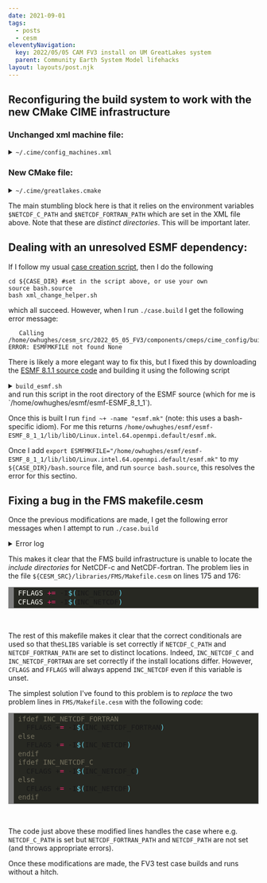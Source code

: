 ```yaml
---
date: 2021-09-01
tags:
  - posts
  - cesm
eleventyNavigation:
  key: 2022/05/05 CAM FV3 install on UM GreatLakes system
  parent: Community Earth System Model lifehacks
layout: layouts/post.njk
---
```



## Reconfiguring the build system to work with the new CMake CIME infrastructure

### Unchanged xml machine file:

<details>
<summary> <code>~/.cime/config_machines.xml</code></summary>

<pre>
<!-- HTML generated using hilite.me --><div style="background: #272822; overflow:auto;width:auto;border:solid gray;border-width:.1em .1em .1em .8em;padding:.2em .6em;"><pre style="margin: 0; line-height: 125%"><span style="color: #75715e">&lt;?xml version=&quot;1.0&quot;?&gt;</span>
<span style="color: #75715e">&lt;!-- This is an ordered list, not all fields are required, optional fields are noted below. --&gt;</span>
<span style="color: #f92672">&lt;config_machines</span> <span style="color: #a6e22e">version=</span><span style="color: #e6db74">&quot;2.0&quot;</span><span style="color: #f92672">&gt;</span>
<span style="color: #75715e">&lt;!-- MACH is the name that you will use in machine options --&gt;</span>

  <span style="color: #f92672">&lt;machine</span> <span style="color: #a6e22e">MACH=</span><span style="color: #e6db74">&quot;greatlakes&quot;</span><span style="color: #f92672">&gt;</span>

    <span style="color: #75715e">&lt;!-- DESC: a text description of the machine, this field is current not used in code--&gt;</span>
    <span style="color: #f92672">&lt;DESC&gt;</span>UMich Great Lakes cluster, os is Linux, 36 PES/node, batch system is SLURM, GPFS on /scratch<span style="color: #f92672">&lt;/DESC&gt;</span>

    <span style="color: #75715e">&lt;!-- NODENAME_REGEX: a regular expression used to identify this machine</span>
<span style="color: #75715e">	  it must work on compute nodes as well as login nodes, use machine option</span>
<span style="color: #75715e">	  to create_test or create_newcase if this flag is not available --&gt;</span>
    <span style="color: #f92672">&lt;NODENAME_REGEX&gt;</span>gl.*\.arc-ts\.umich.edu<span style="color: #f92672">&lt;/NODENAME_REGEX&gt;</span>

    <span style="color: #75715e">&lt;!-- OS: the operating system of this machine. Passed to cppflags for</span>
<span style="color: #75715e">	 compiled programs as -DVALUE  recognized are LINUX, AIX, Darwin, CNL --&gt;</span>
    <span style="color: #f92672">&lt;OS&gt;</span>LINUX<span style="color: #f92672">&lt;/OS&gt;</span>

    <span style="color: #75715e">&lt;!-- PROXY: optional http proxy for access to the internet--&gt;</span>
    <span style="color: #f92672">&lt;PROXY&gt;</span>  <span style="color: #f92672">&lt;/PROXY&gt;</span>

    <span style="color: #75715e">&lt;!-- COMPILERS: compilers supported on this machine, comma seperated list, first is default --&gt;</span>
    <span style="color: #f92672">&lt;COMPILERS&gt;</span>intel,gnu<span style="color: #f92672">&lt;/COMPILERS&gt;</span>

    <span style="color: #75715e">&lt;!-- MPILIBS: mpilibs supported on this machine, comma seperated list,</span>
<span style="color: #75715e">	     first is default, mpi-serial is assumed and not required in this list--&gt;</span>
    <span style="color: #f92672">&lt;MPILIBS&gt;</span>openmpi<span style="color: #f92672">&lt;/MPILIBS&gt;</span>

    <span style="color: #75715e">&lt;!-- PROJECT: A project or account number used for batch jobs</span>
<span style="color: #75715e">         This value is used for directory names. If different from</span>
<span style="color: #75715e">         actual accounting project id, use CHARGE_ACCOUNT</span>
<span style="color: #75715e">	 can be overridden in environment or $HOME/.cime/config --&gt;</span>
    <span style="color: #75715e">&lt;!--PROJECT&gt;my_cesm_project_placeholder&lt;/PROJECT--&gt;</span>

    <span style="color: #75715e">&lt;!-- CHARGE_ACCOUNT: A project or account number used for batch jobs</span>
<span style="color: #75715e">	 This is the actual project used for cost accounting set in</span>
<span style="color: #75715e">         the batch script (ex. #PBS -A charge_account). Will default</span>
<span style="color: #75715e">         to PROJECT if not set.</span>
<span style="color: #75715e">	 can be overridden in environment or $HOME/.cime/config --&gt;</span>
    <span style="color: #75715e">&lt;!-- &lt;CHARGE_ACCOUNT&gt;$ENV{MY_SLURM_ACCOUNT}&lt;/CHARGE_ACCOUNT&gt; --&gt;</span>

    <span style="color: #75715e">&lt;!-- SAVE_TIMING_DIR: (Acme only) directory for archiving timing output --&gt;</span>
    <span style="color: #75715e">&lt;!-- SAVE_TIMING_DIR&gt; &lt;/SAVE_TIMING_DIR --&gt;</span>

    <span style="color: #75715e">&lt;!-- SAVE_TIMING_DIR_PROJECTS: (Acme only) projects whose jobs archive timing output --&gt;</span>
    <span style="color: #75715e">&lt;!-- SAVE_TIMING_DIR_PROJECTS&gt; &lt;/SAVE_TIMING_DIR_PROJECTS --&gt;</span>

    <span style="color: #75715e">&lt;!-- CIME_OUTPUT_ROOT: Base directory for case output,</span>
<span style="color: #75715e">	 the case/bld and case/run directories are written below here --&gt;</span>
    <span style="color: #f92672">&lt;CIME_OUTPUT_ROOT&gt;</span>$ENV{MY_CESM_ROOT}/output/$ENV{CESM_GROUP}<span style="color: #f92672">&lt;/CIME_OUTPUT_ROOT&gt;</span>

    <span style="color: #75715e">&lt;!-- DIN_LOC_ROOT: location of the inputdata data directory</span>
<span style="color: #75715e">	 inputdata is downloaded automatically on a case by case basis as</span>
<span style="color: #75715e">	 long as the user has write access to this directory.   We recommend that</span>
<span style="color: #75715e">	 all cime model users on a system share an inputdata directory</span>
<span style="color: #75715e">	 as it can be quite large --&gt;</span>
    <span style="color: #f92672">&lt;DIN_LOC_ROOT&gt;</span>$ENV{DIN_LOC_ROOT}<span style="color: #f92672">&lt;/DIN_LOC_ROOT&gt;</span>

    <span style="color: #75715e">&lt;!-- DIN_LOC_ROOT_CLMFORC: override of DIN_LOC_ROOT specific to CLM</span>
<span style="color: #75715e">	 forcing data --&gt;</span>
    <span style="color: #f92672">&lt;DIN_LOC_ROOT_CLMFORC&gt;</span>$ENV{MY_CESM_ROOT}/shared_lmwg<span style="color: #f92672">&lt;/DIN_LOC_ROOT_CLMFORC&gt;</span>

    <span style="color: #75715e">&lt;!-- DOUT_S_ROOT: root directory of short term archive files, short term</span>
<span style="color: #75715e">      archiving moves model output data out of the run directory, but</span>
<span style="color: #75715e">      keeps it on disk--&gt;</span>
    <span style="color: #f92672">&lt;DOUT_S_ROOT&gt;</span>$CIME_OUTPUT_ROOT/archive/$CASE<span style="color: #f92672">&lt;/DOUT_S_ROOT&gt;</span>

    <span style="color: #75715e">&lt;!-- BASELINE_ROOT:  Root directory for system test baseline files --&gt;</span>
    <span style="color: #f92672">&lt;BASELINE_ROOT&gt;</span>$ENV{MY_CESM_ROOT}/cesm_baselines<span style="color: #f92672">&lt;/BASELINE_ROOT&gt;</span>

    <span style="color: #75715e">&lt;!-- CCSM_CPRNC: location of the cprnc tool, compares model output in testing--&gt;</span>
    <span style="color: #f92672">&lt;CCSM_CPRNC&gt;</span>$ENV{MY_CESM_ROOT}/cesm2.1.3/cime/tools/cprnc/<span style="color: #f92672">&lt;/CCSM_CPRNC&gt;</span>

    <span style="color: #75715e">&lt;!-- GMAKE: gnu compatible make tool, default is &#39;gmake&#39; --&gt;</span>
    <span style="color: #f92672">&lt;GMAKE&gt;</span>gmake<span style="color: #f92672">&lt;/GMAKE&gt;</span>

    <span style="color: #75715e">&lt;!-- GMAKE_J: optional number of threads to pass to the gmake flag --&gt;</span>
    <span style="color: #f92672">&lt;GMAKE_J&gt;</span>8<span style="color: #f92672">&lt;/GMAKE_J&gt;</span>

    <span style="color: #75715e">&lt;!-- BATCH_SYSTEM: batch system used on this machine,</span>
<span style="color: #75715e">      supported values are: none, cobalt, lsf, pbs, slurm --&gt;</span>
    <span style="color: #f92672">&lt;BATCH_SYSTEM&gt;</span>slurm<span style="color: #f92672">&lt;/BATCH_SYSTEM&gt;</span>

    <span style="color: #75715e">&lt;!-- SUPPORTED_BY: contact information for support for this system</span>
<span style="color: #75715e">      this field is not used in code --&gt;</span>
    <span style="color: #f92672">&lt;SUPPORTED_BY&gt;</span>arcts-support@umich.edu<span style="color: #f92672">&lt;/SUPPORTED_BY&gt;</span>

    <span style="color: #75715e">&lt;!-- MAX_TASKS_PER_NODE: maximum number of threads*tasks per</span>
<span style="color: #75715e">	 shared memory node on this machine,</span>
<span style="color: #75715e">	 should always be &gt;= MAX_MPITASKS_PER_NODE --&gt;</span>
    <span style="color: #f92672">&lt;MAX_TASKS_PER_NODE&gt;</span>36<span style="color: #f92672">&lt;/MAX_TASKS_PER_NODE&gt;</span>

    <span style="color: #75715e">&lt;!-- MAX_MPITASKS_PER_NODE: number of physical PES per shared node on</span>
<span style="color: #75715e">	 this machine, in practice the MPI tasks per node will not exceed this value --&gt;</span>
    <span style="color: #f92672">&lt;MAX_MPITASKS_PER_NODE&gt;</span>36<span style="color: #f92672">&lt;/MAX_MPITASKS_PER_NODE&gt;</span>

    <span style="color: #75715e">&lt;!-- PROJECT_REQUIRED: Does this machine require a project to be specified to</span>
<span style="color: #75715e">	 the batch system?  See PROJECT above --&gt;</span>
    <span style="color: #f92672">&lt;PROJECT_REQUIRED&gt;</span>FALSE<span style="color: #f92672">&lt;/PROJECT_REQUIRED&gt;</span>

    <span style="color: #75715e">&lt;!-- mpirun: The mpi exec to start a job on this machine, supported values</span>
<span style="color: #75715e">	 are values listed in MPILIBS above, default and mpi-serial --&gt;</span>
    <span style="color: #f92672">&lt;mpirun</span> <span style="color: #a6e22e">mpilib=</span><span style="color: #e6db74">&quot;openmpi&quot;</span><span style="color: #f92672">&gt;</span>
      <span style="color: #75715e">&lt;!-- name of the exectuable used to launch mpi jobs --&gt;</span>
      <span style="color: #f92672">&lt;executable&gt;</span>mpiexec<span style="color: #f92672">&lt;/executable&gt;</span>
      <span style="color: #75715e">&lt;!-- arguments to the mpiexec command, the name attribute here is ignored--&gt;</span>
      <span style="color: #f92672">&lt;arguments&gt;</span>
	<span style="color: #f92672">&lt;arg</span> <span style="color: #a6e22e">name=</span><span style="color: #e6db74">&quot;num_tasks&quot;</span><span style="color: #f92672">&gt;</span>-n {{ total_tasks }}<span style="color: #f92672">&lt;/arg&gt;</span>
      <span style="color: #f92672">&lt;/arguments&gt;</span>
    <span style="color: #f92672">&lt;/mpirun&gt;</span>
    <span style="color: #f92672">&lt;mpirun</span> <span style="color: #a6e22e">mpilib=</span><span style="color: #e6db74">&quot;mpi-serial&quot;</span><span style="color: #f92672">&gt;</span>
      <span style="color: #f92672">&lt;executable&gt;&lt;/executable&gt;</span>
    <span style="color: #f92672">&lt;/mpirun&gt;</span>
    <span style="color: #75715e">&lt;!-- module system: allowed module_system type values are:</span>
<span style="color: #75715e">	 module  http://www.tacc.utexas.edu/tacc-projects/mclay/lmod</span>
<span style="color: #75715e">	 soft http://www.mcs.anl.gov/hs/software/systems/softenv/softenv-intro.html</span>
<span style="color: #75715e">         none</span>
<span style="color: #75715e">      --&gt;</span>
    <span style="color: #f92672">&lt;module_system</span> <span style="color: #a6e22e">type=</span><span style="color: #e6db74">&quot;module&quot;</span> <span style="color: #a6e22e">allow_error=</span><span style="color: #e6db74">&quot;true&quot;</span><span style="color: #f92672">&gt;</span>
      <span style="color: #f92672">&lt;init_path</span> <span style="color: #a6e22e">lang=</span><span style="color: #e6db74">&quot;perl&quot;</span><span style="color: #f92672">&gt;</span>/sw/arcts/centos7/lmod/lmod/init/perl<span style="color: #f92672">&lt;/init_path&gt;</span>
      <span style="color: #f92672">&lt;init_path</span> <span style="color: #a6e22e">lang=</span><span style="color: #e6db74">&quot;python&quot;</span><span style="color: #f92672">&gt;</span>/sw/arcts/centos7/lmod/lmod/init/env_modules_python.py<span style="color: #f92672">&lt;/init_path&gt;</span>
      <span style="color: #f92672">&lt;init_path</span> <span style="color: #a6e22e">lang=</span><span style="color: #e6db74">&quot;csh&quot;</span><span style="color: #f92672">&gt;</span>/sw/arcts/centos7/lmod/lmod/init/csh<span style="color: #f92672">&lt;/init_path&gt;</span>
      <span style="color: #f92672">&lt;init_path</span> <span style="color: #a6e22e">lang=</span><span style="color: #e6db74">&quot;sh&quot;</span><span style="color: #f92672">&gt;</span>/sw/arcts/centos7/lmod/lmod/init/sh<span style="color: #f92672">&lt;/init_path&gt;</span>

      <span style="color: #f92672">&lt;cmd_path</span> <span style="color: #a6e22e">lang=</span><span style="color: #e6db74">&quot;perl&quot;</span><span style="color: #f92672">&gt;</span>/sw/arcts/centos7/lmod/lmod/libexec/lmod perl<span style="color: #f92672">&lt;/cmd_path&gt;</span>
      <span style="color: #f92672">&lt;cmd_path</span> <span style="color: #a6e22e">lang=</span><span style="color: #e6db74">&quot;python&quot;</span><span style="color: #f92672">&gt;</span>/sw/arcts/centos7/lmod/lmod/libexec/lmod python<span style="color: #f92672">&lt;/cmd_path&gt;</span>
      <span style="color: #f92672">&lt;cmd_path</span> <span style="color: #a6e22e">lang=</span><span style="color: #e6db74">&quot;sh&quot;</span><span style="color: #f92672">&gt;</span>module<span style="color: #f92672">&lt;/cmd_path&gt;</span>
      <span style="color: #f92672">&lt;cmd_path</span> <span style="color: #a6e22e">lang=</span><span style="color: #e6db74">&quot;csh&quot;</span><span style="color: #f92672">&gt;</span>module<span style="color: #f92672">&lt;/cmd_path&gt;</span>

      <span style="color: #f92672">&lt;modules</span> <span style="color: #a6e22e">compiler=</span><span style="color: #e6db74">&quot;gnu&quot;</span><span style="color: #f92672">&gt;</span>
        <span style="color: #f92672">&lt;command</span> <span style="color: #a6e22e">name=</span><span style="color: #e6db74">&quot;purge&quot;</span><span style="color: #f92672">&gt;&lt;/command&gt;</span>
        <span style="color: #f92672">&lt;command</span> <span style="color: #a6e22e">name=</span><span style="color: #e6db74">&quot;load&quot;</span><span style="color: #f92672">&gt;</span>gcc/8.2.0<span style="color: #f92672">&lt;/command&gt;</span>
        <span style="color: #75715e">&lt;!-- &lt;command name=&quot;load&quot;&gt;openmpi/4.0.2&lt;/command&gt; --&gt;</span> <span style="color: #75715e">&lt;!-- Does not work on GL! --&gt;</span>
        <span style="color: #f92672">&lt;command</span> <span style="color: #a6e22e">name=</span><span style="color: #e6db74">&quot;load&quot;</span><span style="color: #f92672">&gt;</span>openmpi/3.1.4<span style="color: #f92672">&lt;/command&gt;</span> <span style="color: #75715e">&lt;!-- Has bugs openmpi/3.1.4 but seems to work! --&gt;</span>
        <span style="color: #f92672">&lt;command</span> <span style="color: #a6e22e">name=</span><span style="color: #e6db74">&quot;load&quot;</span><span style="color: #f92672">&gt;</span>cmake/3.13.2<span style="color: #f92672">&lt;/command&gt;</span>
        <span style="color: #f92672">&lt;command</span> <span style="color: #a6e22e">name=</span><span style="color: #e6db74">&quot;load&quot;</span><span style="color: #f92672">&gt;</span>hdf5/1.8.21<span style="color: #f92672">&lt;/command&gt;</span>
        <span style="color: #f92672">&lt;command</span> <span style="color: #a6e22e">name=</span><span style="color: #e6db74">&quot;load&quot;</span><span style="color: #f92672">&gt;</span>netcdf-c/4.6.2<span style="color: #f92672">&lt;/command&gt;</span>
        <span style="color: #f92672">&lt;command</span> <span style="color: #a6e22e">name=</span><span style="color: #e6db74">&quot;load&quot;</span><span style="color: #f92672">&gt;</span>netcdf-fortran/4.4.5<span style="color: #f92672">&lt;/command&gt;</span>
      <span style="color: #f92672">&lt;/modules&gt;</span>
      <span style="color: #f92672">&lt;modules</span> <span style="color: #a6e22e">compiler=</span><span style="color: #e6db74">&quot;intel&quot;</span><span style="color: #f92672">&gt;</span>
        <span style="color: #f92672">&lt;command</span> <span style="color: #a6e22e">name=</span><span style="color: #e6db74">&quot;purge&quot;</span><span style="color: #f92672">&gt;&lt;/command&gt;</span>
        <span style="color: #75715e">&lt;!-- &lt;command name=&quot;load&quot;&gt;intel/19.1&lt;/command&gt; --&gt;</span>
        <span style="color: #f92672">&lt;command</span> <span style="color: #a6e22e">name=</span><span style="color: #e6db74">&quot;load&quot;</span><span style="color: #f92672">&gt;</span>intel/18.0.5<span style="color: #f92672">&lt;/command&gt;</span>
        <span style="color: #75715e">&lt;!-- &lt;command name=&quot;load&quot;&gt;intel/14.0.2&lt;/command&gt; --&gt;</span>
        <span style="color: #75715e">&lt;!-- &lt;command name=&quot;load&quot;&gt;openmpi/4.0.2&lt;/command&gt; --&gt;</span> <span style="color: #75715e">&lt;!-- Does not work on GL! --&gt;</span>
        <span style="color: #f92672">&lt;command</span> <span style="color: #a6e22e">name=</span><span style="color: #e6db74">&quot;load&quot;</span><span style="color: #f92672">&gt;</span>openmpi/3.1.4<span style="color: #f92672">&lt;/command&gt;</span> <span style="color: #75715e">&lt;!-- Has bugs openmpi/3.1.4 but seems to work! --&gt;</span>
        <span style="color: #f92672">&lt;command</span> <span style="color: #a6e22e">name=</span><span style="color: #e6db74">&quot;load&quot;</span><span style="color: #f92672">&gt;</span>cmake/3.13.2<span style="color: #f92672">&lt;/command&gt;</span>
        <span style="color: #f92672">&lt;command</span> <span style="color: #a6e22e">name=</span><span style="color: #e6db74">&quot;load&quot;</span><span style="color: #f92672">&gt;</span>hdf5/1.8.21<span style="color: #f92672">&lt;/command&gt;</span>
        <span style="color: #f92672">&lt;command</span> <span style="color: #a6e22e">name=</span><span style="color: #e6db74">&quot;load&quot;</span><span style="color: #f92672">&gt;</span>netcdf-c/4.6.2<span style="color: #f92672">&lt;/command&gt;</span>
        <span style="color: #f92672">&lt;command</span> <span style="color: #a6e22e">name=</span><span style="color: #e6db74">&quot;load&quot;</span><span style="color: #f92672">&gt;</span>netcdf-fortran/4.4.5<span style="color: #f92672">&lt;/command&gt;</span>
      <span style="color: #f92672">&lt;/modules&gt;</span>
    <span style="color: #f92672">&lt;/module_system&gt;</span>

    <span style="color: #75715e">&lt;!-- environment variables, a blank entry will unset a variable --&gt;</span>
    <span style="color: #f92672">&lt;environment_variables&gt;</span>
      <span style="color: #f92672">&lt;env</span> <span style="color: #a6e22e">name=</span><span style="color: #e6db74">&quot;NETCDF_C_PATH&quot;</span><span style="color: #f92672">&gt;</span>$ENV{NCDIR}<span style="color: #f92672">&lt;/env&gt;</span>
      <span style="color: #f92672">&lt;env</span> <span style="color: #a6e22e">name=</span><span style="color: #e6db74">&quot;NETCDF_FORTRAN_PATH&quot;</span><span style="color: #f92672">&gt;</span>$ENV{NFDIR}<span style="color: #f92672">&lt;/env&gt;</span>
      <span style="color: #f92672">&lt;env</span> <span style="color: #a6e22e">name=</span><span style="color: #e6db74">&quot;LD_LIBRARY_PATH&quot;</span><span style="color: #f92672">&gt;</span>$ENV{LD_LIBRARY_PATH}<span style="color: #f92672">&lt;/env&gt;</span>
      <span style="color: #f92672">&lt;env</span> <span style="color: #a6e22e">name=</span><span style="color: #e6db74">&quot;OMP_STACKSIZE&quot;</span><span style="color: #f92672">&gt;</span>256M<span style="color: #f92672">&lt;/env&gt;</span>
      <span style="color: #75715e">&lt;!--env name=&quot;MPI_TYPE_DEPTH&quot;&gt;16&lt;/env--&gt;</span>
    <span style="color: #f92672">&lt;/environment_variables&gt;</span>
    <span style="color: #75715e">&lt;!-- resource settings as defined in https://docs.python.org/2/library/resource.html --&gt;</span>
    <span style="color: #f92672">&lt;resource_limits&gt;</span>
      <span style="color: #f92672">&lt;resource</span> <span style="color: #a6e22e">name=</span><span style="color: #e6db74">&quot;RLIMIT_STACK&quot;</span><span style="color: #f92672">&gt;</span>-1<span style="color: #f92672">&lt;/resource&gt;</span>
    <span style="color: #f92672">&lt;/resource_limits&gt;</span>
  <span style="color: #f92672">&lt;/machine&gt;</span>

<span style="color: #f92672">&lt;/config_machines&gt;</span>
</pre></div>

</pre>

</details>



### New CMake file:

<details>
<summary><code>~/.cime/greatlakes.cmake</code></summary>
  
  
<pre>
<!-- HTML generated using hilite.me --><div style="background: #272822; overflow:auto;width:auto;border:solid gray;border-width:.1em .1em .1em .8em;padding:.2em .6em;"><pre style="margin: 0; line-height: 125%"><span style="color: #f8f8f2">string(</span><span style="color: #e6db74">APPEND</span> <span style="color: #e6db74">CFLAGS</span> <span style="color: #e6db74">&quot; -qno-opt-dynamic-align -fp-model precise -std=gnu99 -L$ENV{NC_ROOT}/lib -lnetcdf -L$ENV{NF_ROOT}/lib -lnetcdff&quot;</span><span style="color: #f8f8f2">)</span>
<span style="color: #f8f8f2">if</span> <span style="color: #f8f8f2">(</span><span style="color: #e6db74">compile_threaded</span><span style="color: #f8f8f2">)</span>
  <span style="color: #f8f8f2">string(</span><span style="color: #e6db74">APPEND</span> <span style="color: #e6db74">CFLAGS</span> <span style="color: #e6db74">&quot; -qopenmp&quot;</span><span style="color: #f8f8f2">)</span>
<span style="color: #f8f8f2">endif()</span>
<span style="color: #f8f8f2">if</span> <span style="color: #f8f8f2">(</span><span style="color: #e6db74">NOT</span> <span style="color: #e6db74">DEBUG</span><span style="color: #f8f8f2">)</span>
  <span style="color: #f8f8f2">string(</span><span style="color: #e6db74">APPEND</span> <span style="color: #e6db74">CFLAGS</span> <span style="color: #e6db74">&quot; -O2 -debug minimal -xCORE-AVX2&quot;</span><span style="color: #f8f8f2">)</span>
<span style="color: #f8f8f2">endif()</span>
<span style="color: #f8f8f2">if</span> <span style="color: #f8f8f2">(</span><span style="color: #e6db74">DEBUG</span><span style="color: #f8f8f2">)</span>
  <span style="color: #f8f8f2">string(</span><span style="color: #e6db74">APPEND</span> <span style="color: #e6db74">CFLAGS</span> <span style="color: #e6db74">&quot; -O0 -g&quot;</span><span style="color: #f8f8f2">)</span>
<span style="color: #f8f8f2">endif()</span>
<span style="color: #f8f8f2">string(</span><span style="color: #e6db74">APPEND</span> <span style="color: #e6db74">CPPDEFS</span> <span style="color: #e6db74">&quot; -DFORTRANUNDERSCORE -DCPRINTEL&quot;</span><span style="color: #f8f8f2">)</span>
<span style="color: #f8f8f2">string(</span><span style="color: #e6db74">APPEND</span> <span style="color: #e6db74">CXX_LDFLAGS</span> <span style="color: #e6db74">&quot; -cxxlib&quot;</span><span style="color: #f8f8f2">)</span>
<span style="color: #f8f8f2">set(</span><span style="color: #e6db74">CXX_LINKER</span> <span style="color: #e6db74">&quot;FORTRAN&quot;</span><span style="color: #f8f8f2">)</span>
<span style="color: #f8f8f2">set(</span><span style="color: #e6db74">FC_AUTO_R8</span> <span style="color: #e6db74">&quot;-r8&quot;</span><span style="color: #f8f8f2">)</span>
<span style="color: #f8f8f2">string(</span><span style="color: #e6db74">APPEND</span> <span style="color: #e6db74">FFLAGS</span> <span style="color: #e6db74">&quot; -qno-opt-dynamic-align  -convert big_endian -assume byterecl -ftz -traceback -assume realloc_lhs -fp-model source -L$ENV{NC_ROOT}/lib -lnetcdf -L$ENV{NF_ROOT}/lib -lnetcdff&quot;</span><span style="color: #f8f8f2">)</span>
<span style="color: #f8f8f2">if</span> <span style="color: #f8f8f2">(</span><span style="color: #e6db74">compile_threaded</span><span style="color: #f8f8f2">)</span>
  <span style="color: #f8f8f2">string(</span><span style="color: #e6db74">APPEND</span> <span style="color: #e6db74">FFLAGS</span> <span style="color: #e6db74">&quot; -qopenmp&quot;</span><span style="color: #f8f8f2">)</span>
<span style="color: #f8f8f2">endif()</span>
<span style="color: #f8f8f2">if</span> <span style="color: #f8f8f2">(</span><span style="color: #e6db74">DEBUG</span><span style="color: #f8f8f2">)</span>
  <span style="color: #f8f8f2">string(</span><span style="color: #e6db74">APPEND</span> <span style="color: #e6db74">FFLAGS</span> <span style="color: #e6db74">&quot; -O0 -g -check uninit -check bounds -check pointers -fpe0 -check noarg_temp_created&quot;</span><span style="color: #f8f8f2">)</span>
<span style="color: #f8f8f2">endif()</span>
<span style="color: #f8f8f2">if</span> <span style="color: #f8f8f2">(</span><span style="color: #e6db74">NOT</span> <span style="color: #e6db74">DEBUG</span><span style="color: #f8f8f2">)</span>
  <span style="color: #f8f8f2">string(</span><span style="color: #e6db74">APPEND</span> <span style="color: #e6db74">FFLAGS</span> <span style="color: #e6db74">&quot; -O2 -debug minimal -xCORE-AVX2&quot;</span><span style="color: #f8f8f2">)</span>
<span style="color: #f8f8f2">endif()</span>
<span style="color: #f8f8f2">set(</span><span style="color: #e6db74">FFLAGS_NOOPT</span> <span style="color: #e6db74">&quot;-O0&quot;</span><span style="color: #f8f8f2">)</span>
<span style="color: #f8f8f2">set(</span><span style="color: #e6db74">FIXEDFLAGS</span> <span style="color: #e6db74">&quot;-fixed&quot;</span><span style="color: #f8f8f2">)</span>
<span style="color: #f8f8f2">set(</span><span style="color: #e6db74">FREEFLAGS</span> <span style="color: #e6db74">&quot;-free&quot;</span><span style="color: #f8f8f2">)</span>
<span style="color: #f8f8f2">if</span> <span style="color: #f8f8f2">(</span><span style="color: #e6db74">compile_threaded</span><span style="color: #f8f8f2">)</span>
  <span style="color: #f8f8f2">string(</span><span style="color: #e6db74">APPEND</span> <span style="color: #e6db74">LDFLAGS</span> <span style="color: #e6db74">&quot; -qopenmp&quot;</span><span style="color: #f8f8f2">)</span>
<span style="color: #f8f8f2">endif()</span>
<span style="color: #f8f8f2">set(</span><span style="color: #e6db74">MPICC</span> <span style="color: #e6db74">&quot;mpicc&quot;</span><span style="color: #f8f8f2">)</span>
<span style="color: #f8f8f2">set(</span><span style="color: #e6db74">MPICXX</span> <span style="color: #e6db74">&quot;mpicxx&quot;</span><span style="color: #f8f8f2">)</span>
<span style="color: #f8f8f2">set(</span><span style="color: #e6db74">MPIFC</span> <span style="color: #e6db74">&quot;mpif90&quot;</span><span style="color: #f8f8f2">)</span>
<span style="color: #f8f8f2">set(</span><span style="color: #e6db74">SCC</span> <span style="color: #e6db74">&quot;icc&quot;</span><span style="color: #f8f8f2">)</span>
<span style="color: #f8f8f2">set(</span><span style="color: #e6db74">SCXX</span> <span style="color: #e6db74">&quot;icpc&quot;</span><span style="color: #f8f8f2">)</span>
<span style="color: #f8f8f2">set(</span><span style="color: #e6db74">SFC</span> <span style="color: #e6db74">&quot;ifort&quot;</span><span style="color: #f8f8f2">)</span>
<span style="color: #f8f8f2">set(</span><span style="color: #e6db74">NETCDF_C_PATH</span> <span style="color: #960050; background-color: #1e0010">$</span><span style="color: #e6db74">ENV{NETCDF_C_PATH}</span><span style="color: #f8f8f2">)</span>
<span style="color: #f8f8f2">set(</span><span style="color: #e6db74">NETCDF_FORTRAN_PATH</span> <span style="color: #960050; background-color: #1e0010">$</span><span style="color: #e6db74">ENV{NETCDF_FORTRAN_PATH}</span><span style="color: #f8f8f2">)</span>
<span style="color: #f8f8f2">if</span> <span style="color: #f8f8f2">(</span><span style="color: #e6db74">MPILIB</span> <span style="color: #e6db74">STREQUAL</span> <span style="color: #e6db74">mpich</span><span style="color: #f8f8f2">)</span>
  <span style="color: #f8f8f2">string(</span><span style="color: #e6db74">APPEND</span> <span style="color: #e6db74">SLIBS</span> <span style="color: #e6db74">&quot; -mkl=cluster&quot;</span><span style="color: #f8f8f2">)</span>
<span style="color: #f8f8f2">endif()</span>
<span style="color: #f8f8f2">if</span> <span style="color: #f8f8f2">(</span><span style="color: #e6db74">MPILIB</span> <span style="color: #e6db74">STREQUAL</span> <span style="color: #e6db74">mpich2</span><span style="color: #f8f8f2">)</span>
  <span style="color: #f8f8f2">string(</span><span style="color: #e6db74">APPEND</span> <span style="color: #e6db74">SLIBS</span> <span style="color: #e6db74">&quot; -mkl=cluster&quot;</span><span style="color: #f8f8f2">)</span>
<span style="color: #f8f8f2">endif()</span>
<span style="color: #f8f8f2">if</span> <span style="color: #f8f8f2">(</span><span style="color: #e6db74">MPILIB</span> <span style="color: #e6db74">STREQUAL</span> <span style="color: #e6db74">mvapich</span><span style="color: #f8f8f2">)</span>
  <span style="color: #f8f8f2">string(</span><span style="color: #e6db74">APPEND</span> <span style="color: #e6db74">SLIBS</span> <span style="color: #e6db74">&quot; -mkl=cluster&quot;</span><span style="color: #f8f8f2">)</span>
<span style="color: #f8f8f2">endif()</span>
<span style="color: #f8f8f2">if</span> <span style="color: #f8f8f2">(</span><span style="color: #e6db74">MPILIB</span> <span style="color: #e6db74">STREQUAL</span> <span style="color: #e6db74">mvapich2</span><span style="color: #f8f8f2">)</span>
  <span style="color: #f8f8f2">string(</span><span style="color: #e6db74">APPEND</span> <span style="color: #e6db74">SLIBS</span> <span style="color: #e6db74">&quot; -mkl=cluster&quot;</span><span style="color: #f8f8f2">)</span>
<span style="color: #f8f8f2">endif()</span>
<span style="color: #f8f8f2">if</span> <span style="color: #f8f8f2">(</span><span style="color: #e6db74">MPILIB</span> <span style="color: #e6db74">STREQUAL</span> <span style="color: #e6db74">mpt</span><span style="color: #f8f8f2">)</span>
  <span style="color: #f8f8f2">string(</span><span style="color: #e6db74">APPEND</span> <span style="color: #e6db74">SLIBS</span> <span style="color: #e6db74">&quot; -mkl=cluster&quot;</span><span style="color: #f8f8f2">)</span>
<span style="color: #f8f8f2">endif()</span>
<span style="color: #f8f8f2">if</span> <span style="color: #f8f8f2">(</span><span style="color: #e6db74">MPILIB</span> <span style="color: #e6db74">STREQUAL</span> <span style="color: #e6db74">openmpi</span><span style="color: #f8f8f2">)</span>
  <span style="color: #f8f8f2">string(</span><span style="color: #e6db74">APPEND</span> <span style="color: #e6db74">SLIBS</span> <span style="color: #e6db74">&quot; -mkl=cluster&quot;</span><span style="color: #f8f8f2">)</span>
<span style="color: #f8f8f2">endif()</span>
<span style="color: #f8f8f2">if</span> <span style="color: #f8f8f2">(</span><span style="color: #e6db74">MPILIB</span> <span style="color: #e6db74">STREQUAL</span> <span style="color: #e6db74">impi</span><span style="color: #f8f8f2">)</span>
  <span style="color: #f8f8f2">string(</span><span style="color: #e6db74">APPEND</span> <span style="color: #e6db74">SLIBS</span> <span style="color: #e6db74">&quot; -mkl=cluster&quot;</span><span style="color: #f8f8f2">)</span>
<span style="color: #f8f8f2">endif()</span>
<span style="color: #f8f8f2">if</span> <span style="color: #f8f8f2">(</span><span style="color: #e6db74">MPILIB</span> <span style="color: #e6db74">STREQUAL</span> <span style="color: #e6db74">mpi-serial</span><span style="color: #f8f8f2">)</span>
  <span style="color: #f8f8f2">string(</span><span style="color: #e6db74">APPEND</span> <span style="color: #e6db74">SLIBS</span> <span style="color: #e6db74">&quot; -mkl&quot;</span><span style="color: #f8f8f2">)</span>
<span style="color: #f8f8f2">endif()</span>
<span style="color: #f8f8f2">set(</span><span style="color: #e6db74">SUPPORTS_CXX</span> <span style="color: #e6db74">&quot;TRUE&quot;</span><span style="color: #f8f8f2">)</span>
<span style="color: #f8f8f2">set(</span><span style="color: #e6db74">HAS_F2008_CONTIGUOUS</span> <span style="color: #e6db74">&quot;FALSE&quot;</span><span style="color: #f8f8f2">)</span>
</pre></div>

</pre>
</details>

The main stumbling block here is that it relies on the environment variables `$NETCDF_C_PATH` and `$NETCDF_FORTRAN_PATH` which are set in the XML file above. Note that these are _distinct directories_. This will be important later.




## Dealing with an unresolved ESMF dependency:

If I follow my usual [case creation script](https://open-lab-notebook.glitch.me/posts/cesm/case_creation_script/), then I do the following

```
cd ${CASE_DIR} #set in the script above, or use your own
source bash.source
bash xml_change_helper.sh
```

which all succeed. However, when I run `./case.build` I get the following error message:

```
   Calling /home/owhughes/cesm_src/2022_05_05_FV3/components/cmeps/cime_config/buildnml
ERROR: ESMFMKFILE not found None
```

There is likely a more elegant way to fix this, but I fixed this by downloading the [ESMF 8.1.1 source code](https://earthsystemmodeling.org/download/) and building it using the following script

<details>
  <summary><code>build_esmf.sh</code></summary>
  
<pre>
<!-- HTML generated using hilite.me --><div style="background: #272822; overflow:auto;width:auto;border:solid gray;border-width:.1em .1em .1em .8em;padding:.2em .6em;"><pre style="margin: 0; line-height: 125%">module load intel/18.0.5
module load openmpi/3.1.4
<span style="color: #f8f8f2">export ESMF_LIB</span><span style="color: #f92672">=</span><span style="color: #e6db74">`</span><span style="color: #f8f8f2">pwd</span><span style="color: #e6db74">`</span>
<span style="color: #f8f8f2">export ESMF_CXX</span><span style="color: #f92672">=</span>mpicxx
<span style="color: #f8f8f2">export ESMF_COMM</span><span style="color: #f92672">=</span>openmpi
<span style="color: #f8f8f2">export ESMF_COMPILER</span><span style="color: #f92672">=</span>intel
<span style="color: #f8f8f2">export ESMF_F90</span><span style="color: #f92672">=</span>mpif90
make -j8
</pre></div>

</pre>
</details>
and run this script in the root directory of the ESMF source (which for me is `/home/owhughes/esmf/esmf-ESMF_8_1_1`).

Once this is built I run `find ~+ -name "esmf.mk"` (note: this uses a bash-specific idiom). For me this returns `/home/owhughes/esmf/esmf-ESMF_8_1_1/lib/libO/Linux.intel.64.openmpi.default/esmf.mk`.

Once I add `export ESMFMKFILE="/home/owhughes/esmf/esmf-ESMF_8_1_1/lib/libO/Linux.intel.64.openmpi.default/esmf.mk"` to my `${CASE_DIR}/bash.source` file, and run `source bash.source`, this resolves the error for this sectino.


## Fixing a bug in the FMS makefile.cesm

Once the previous modifications are made, I get the following error messages when I attempt to run `./case.build`

<details>
<summary>Error log
</summary>
  
```
/home/owhughes/cesm_src/2022_05_05_FV3/libraries/FMS/src/mpp/mpp_io.F90(316): error #7002: Error in opening the compiled module file.  Check INCLUDE paths.   [NETCDF]

/home/owhughes/cesm_src/2022_05_05_FV3/libraries/FMS/src/mpp/mpp_io.F90(317): error #7002: Error in opening the compiled module file.  Check INCLUDE paths.   [NETCDF_NF_DATA]

/home/owhughes/cesm_src/2022_05_05_FV3/libraries/FMS/src/mpp/mpp_io.F90(318): error #7002: Error in opening the compiled module file.  Check INCLUDE paths.   [NETCDF_NF_INTERFACES]

/home/owhughes/cesm_src/2022_05_05_FV3/libraries/FMS/src/mpp/mpp_io.F90(319): error #7002: Error in opening the compiled module file.  Check INCLUDE paths.   [NETCDF4_NF_INTERFACES]

/home/owhughes/cesm_src/2022_05_05_FV3/libraries/FMS/src/mpp/include/mpp_io_util.inc(653): error #6404: This name does not have a type, and must have an explicit type.   [NF_BYTE]

/home/owhughes/cesm_src/2022_05_05_FV3/libraries/FMS/src/mpp/include/mpp_io_util.inc(653): error #6601: In a CASE statement, the case-value must be a constant expression.   [NF_BYTE]

/home/owhughes/cesm_src/2022_05_05_FV3/libraries/FMS/src/mpp/include/mpp_io_util.inc(653): error #6612: In a CASE statement, the case-value must be of type INTEGER, CHARACTER, or LOGICAL.   [NF_BYTE]

/home/owhughes/cesm_src/2022_05_05_FV3/libraries/FMS/src/mpp/include/mpp_io_util.inc(653): error #6611: The case-value must be of the same type as the case-expr.   [NF_BYTE]

/home/owhughes/cesm_src/2022_05_05_FV3/libraries/FMS/src/mpp/include/mpp_io_util.inc(653): error #6404: This name does not have a type, and must have an explicit type.   [NF_SHORT]

/home/owhughes/cesm_src/2022_05_05_FV3/libraries/FMS/src/mpp/include/mpp_io_util.inc(653): error #6601: In a CASE statement, the case-value must be a constant expression.   [NF_SHORT]

/home/owhughes/cesm_src/2022_05_05_FV3/libraries/FMS/src/mpp/include/mpp_io_util.inc(653): error #6612: In a CASE statement, the case-value must be of type INTEGER, CHARACTER, or LOGICAL.   [NF_SHORT]

/home/owhughes/cesm_src/2022_05_05_FV3/libraries/FMS/src/mpp/include/mpp_io_util.inc(653): error #6611: The case-value must be of the same type as the case-expr.   [NF_SHORT]

/home/owhughes/cesm_src/2022_05_05_FV3/libraries/FMS/src/mpp/include/mpp_io_util.inc(653): error #6404: This name does not have a type, and must have an explicit type.   [NF_INT]

/home/owhughes/cesm_src/2022_05_05_FV3/libraries/FMS/src/mpp/include/mpp_io_util.inc(653): error #6601: In a CASE statement, the case-value must be a constant expression.   [NF_INT]

/home/owhughes/cesm_src/2022_05_05_FV3/libraries/FMS/src/mpp/include/mpp_io_util.inc(653): error #6612: In a CASE statement, the case-value must be of type INTEGER, CHARACTER, or LOGICAL.   [NF_INT]

/home/owhughes/cesm_src/2022_05_05_FV3/libraries/FMS/src/mpp/include/mpp_io_util.inc(653): error #6611: The case-value must be of the same type as the case-expr.   [NF_INT]

/home/owhughes/cesm_src/2022_05_05_FV3/libraries/FMS/src/mpp/include/mpp_io_util.inc(655): error #6404: This name does not have a type, and must have an explicit type.   [NF_FLOAT]

/home/owhughes/cesm_src/2022_05_05_FV3/libraries/FMS/src/mpp/include/mpp_io_util.inc(655): error #6601: In a CASE statement, the case-value must be a constant expression.   [NF_FLOAT]

/home/owhughes/cesm_src/2022_05_05_FV3/libraries/FMS/src/mpp/include/mpp_io_util.inc(655): error #6612: In a CASE statement, the case-value must be of type INTEGER, CHARACTER, or LOGICAL.   [NF_FLOAT]

/home/owhughes/cesm_src/2022_05_05_FV3/libraries/FMS/src/mpp/include/mpp_io_util.inc(655): error #6611: The case-value must be of the same type as the case-expr.   [NF_FLOAT]

/home/owhughes/cesm_src/2022_05_05_FV3/libraries/FMS/src/mpp/include/mpp_io_util.inc(657): error #6404: This name does not have a type, and must have an explicit type.   [NF_DOUBLE]

/home/owhughes/cesm_src/2022_05_05_FV3/libraries/FMS/src/mpp/include/mpp_io_util.inc(657): error #6601: In a CASE statement, the case-value must be a constant expression.   [NF_DOUBLE]

/home/owhughes/cesm_src/2022_05_05_FV3/libraries/FMS/src/mpp/include/mpp_io_util.inc(657): error #6612: In a CASE statement, the case-value must be of type INTEGER, CHARACTER, or LOGICAL.   [NF_DOUBLE]

/home/owhughes/cesm_src/2022_05_05_FV3/libraries/FMS/src/mpp/include/mpp_io_util.inc(657): error #6611: The case-value must be of the same type as the case-expr.   [NF_DOUBLE]

/home/owhughes/cesm_src/2022_05_05_FV3/libraries/FMS/src/mpp/include/mpp_io_util.inc(667): error #6601: In a CASE statement, the case-value must be a constant expression.   [NF_BYTE]

/home/owhughes/cesm_src/2022_05_05_FV3/libraries/FMS/src/mpp/include/mpp_io_util.inc(667): error #6612: In a CASE statement, the case-value must be of type INTEGER, CHARACTER, or LOGICAL.   [NF_BYTE]

/home/owhughes/cesm_src/2022_05_05_FV3/libraries/FMS/src/mpp/include/mpp_io_util.inc(667): error #6611: The case-value must be of the same type as the case-expr.   [NF_BYTE]

/home/owhughes/cesm_src/2022_05_05_FV3/libraries/FMS/src/mpp/include/mpp_io_util.inc(667): error #6601: In a CASE statement, the case-value must be a constant expression.   [NF_SHORT]

/home/owhughes/cesm_src/2022_05_05_FV3/libraries/FMS/src/mpp/include/mpp_io_util.inc(667): error #6612: In a CASE statement, the case-value must be of type INTEGER, CHARACTER, or LOGICAL.   [NF_SHORT]

/home/owhughes/cesm_src/2022_05_05_FV3/libraries/FMS/src/mpp/include/mpp_io_util.inc(667): error #6611: The case-value must be of the same type as the case-expr.   [NF_SHORT]

  errput: ERROR: /home/owhughes/cesm_src/2022_05_05_FV3/libraries/FMS/src/mpp/mpp_io.F90(316): error #7002: Error in opening the compiled module file.  Check INCLUDE paths.   [NETCDF]

/home/owhughes/cesm_src/2022_05_05_FV3/libraries/FMS/src/mpp/mpp_io.F90(317): error #7002: Error in opening the compiled module file.  Check INCLUDE paths.   [NETCDF_NF_DATA]

/home/owhughes/cesm_src/2022_05_05_FV3/libraries/FMS/src/mpp/mpp_io.F90(318): error #7002: Error in opening the compiled module file.  Check INCLUDE paths.   [NETCDF_NF_INTERFACES]

/home/owhughes/cesm_src/2022_05_05_FV3/libraries/FMS/src/mpp/mpp_io.F90(319): error #7002: Error in opening the compiled module file.  Check INCLUDE paths.   [NETCDF4_NF_INTERFACES]

/home/owhughes/cesm_src/2022_05_05_FV3/libraries/FMS/src/mpp/include/mpp_io_util.inc(653): error #6404: This name does not have a type, and must have an explicit type.   [NF_BYTE]

/home/owhughes/cesm_src/2022_05_05_FV3/libraries/FMS/src/mpp/include/mpp_io_util.inc(653): error #6601: In a CASE statement, the case-value must be a constant expression.   [NF_BYTE]

/home/owhughes/cesm_src/2022_05_05_FV3/libraries/FMS/src/mpp/include/mpp_io_util.inc(653): error #6612: In a CASE statement, the case-value must be of type INTEGER, CHARACTER, or LOGICAL.   [NF_BYTE]

/home/owhughes/cesm_src/2022_05_05_FV3/libraries/FMS/src/mpp/include/mpp_io_util.inc(653): error #6611: The case-value must be of the same type as the case-expr.   [NF_BYTE]

/home/owhughes/cesm_src/2022_05_05_FV3/libraries/FMS/src/mpp/include/mpp_io_util.inc(653): error #6404: This name does not have a type, and must have an explicit type.   [NF_SHORT]

/home/owhughes/cesm_src/2022_05_05_FV3/libraries/FMS/src/mpp/include/mpp_io_util.inc(653): error #6601: In a CASE statement, the case-value must be a constant expression.   [NF_SHORT]

/home/owhughes/cesm_src/2022_05_05_FV3/libraries/FMS/src/mpp/include/mpp_io_util.inc(653): error #6612: In a CASE statement, the case-value must be of type INTEGER, CHARACTER, or LOGICAL.   [NF_SHORT]

/home/owhughes/cesm_src/2022_05_05_FV3/libraries/FMS/src/mpp/include/mpp_io_util.inc(653): error #6611: The case-value must be of the same type as the case-expr.   [NF_SHORT]

/home/owhughes/cesm_src/2022_05_05_FV3/libraries/FMS/src/mpp/include/mpp_io_util.inc(653): error #6404: This name does not have a type, and must have an explicit type.   [NF_INT]

/home/owhughes/cesm_src/2022_05_05_FV3/libraries/FMS/src/mpp/include/mpp_io_util.inc(653): error #6601: In a CASE statement, the case-value must be a constant expression.   [NF_INT]

/home/owhughes/cesm_src/2022_05_05_FV3/libraries/FMS/src/mpp/include/mpp_io_util.inc(653): error #6612: In a CASE statement, the case-value must be of type INTEGER, CHARACTER, or LOGICAL.   [NF_INT]

/home/owhughes/cesm_src/2022_05_05_FV3/libraries/FMS/src/mpp/include/mpp_io_util.inc(653): error #6611: The case-value must be of the same type as the case-expr.   [NF_INT]

/home/owhughes/cesm_src/2022_05_05_FV3/libraries/FMS/src/mpp/include/mpp_io_util.inc(655): error #6404: This name does not have a type, and must have an explicit type.   [NF_FLOAT]

/home/owhughes/cesm_src/2022_05_05_FV3/libraries/FMS/src/mpp/include/mpp_io_util.inc(655): error #6601: In a CASE statement, the case-value must be a constant expression.   [NF_FLOAT]

/home/owhughes/cesm_src/2022_05_05_FV3/libraries/FMS/src/mpp/include/mpp_io_util.inc(655): error #6612: In a CASE statement, the case-value must be of type INTEGER, CHARACTER, or LOGICAL.   [NF_FLOAT]

/home/owhughes/cesm_src/2022_05_05_FV3/libraries/FMS/src/mpp/include/mpp_io_util.inc(655): error #6611: The case-value must be of the same type as the case-expr.   [NF_FLOAT]

/home/owhughes/cesm_src/2022_05_05_FV3/libraries/FMS/src/mpp/include/mpp_io_util.inc(657): error #6404: This name does not have a type, and must have an explicit type.   [NF_DOUBLE]

/home/owhughes/cesm_src/2022_05_05_FV3/libraries/FMS/src/mpp/include/mpp_io_util.inc(657): error #6601: In a CASE statement, the case-value must be a constant expression.   [NF_DOUBLE]

/home/owhughes/cesm_src/2022_05_05_FV3/libraries/FMS/src/mpp/include/mpp_io_util.inc(657): error #6612: In a CASE statement, the case-value must be of type INTEGER, CHARACTER, or LOGICAL.   [NF_DOUBLE]

/home/owhughes/cesm_src/2022_05_05_FV3/libraries/FMS/src/mpp/include/mpp_io_util.inc(657): error #6611: The case-value must be of the same type as the case-expr.   [NF_DOUBLE]

/home/owhughes/cesm_src/2022_05_05_FV3/libraries/FMS/src/mpp/include/mpp_io_util.inc(667): error #6601: In a CASE statement, the case-value must be a constant expression.   [NF_BYTE]

/home/owhughes/cesm_src/2022_05_05_FV3/libraries/FMS/src/mpp/include/mpp_io_util.inc(667): error #6612: In a CASE statement, the case-value must be of type INTEGER, CHARACTER, or LOGICAL.   [NF_BYTE]

/home/owhughes/cesm_src/2022_05_05_FV3/libraries/FMS/src/mpp/include/mpp_io_util.inc(667): error #6611: The case-value must be of the same type as the case-expr.   [NF_BYTE]

/home/owhughes/cesm_src/2022_05_05_FV3/libraries/FMS/src/mpp/include/mpp_io_util.inc(667): error #6601: In a CASE statement, the case-value must be a constant expression.   [NF_SHORT]

/home/owhughes/cesm_src/2022_05_05_FV3/libraries/FMS/src/mpp/include/mpp_io_util.inc(667): error #6612: In a CASE statement, the case-value must be of type INTEGER, CHARACTER, or LOGICAL.   [NF_SHORT]

/home/owhughes/cesm_src/2022_05_05_FV3/libraries/FMS/src/mpp/include/mpp_io_util.inc(667): error #6611: The case-value must be of the same type as the case-expr.   [NF_SHORT]

ERROR: FMS build Failed ERROR: /home/owhughes/cesm_src/2022_05_05_FV3/libraries/FMS/src/mpp/mpp_io.F90(316): error #7002: Error in opening the compiled module file.  Check INCLUDE paths.   [NETCDF]

/home/owhughes/cesm_src/2022_05_05_FV3/libraries/FMS/src/mpp/mpp_io.F90(317): error #7002: Error in opening the compiled module file.  Check INCLUDE paths.   [NETCDF_NF_DATA]

/home/owhughes/cesm_src/2022_05_05_FV3/libraries/FMS/src/mpp/mpp_io.F90(318): error #7002: Error in opening the compiled module file.  Check INCLUDE paths.   [NETCDF_NF_INTERFACES]

/home/owhughes/cesm_src/2022_05_05_FV3/libraries/FMS/src/mpp/mpp_io.F90(319): error #7002: Error in opening the compiled module file.  Check INCLUDE paths.   [NETCDF4_NF_INTERFACES]

/home/owhughes/cesm_src/2022_05_05_FV3/libraries/FMS/src/mpp/include/mpp_io_util.inc(653): error #6404: This name does not have a type, and must have an explicit type.   [NF_BYTE]

/home/owhughes/cesm_src/2022_05_05_FV3/libraries/FMS/src/mpp/include/mpp_io_util.inc(653): error #6601: In a CASE statement, the case-value must be a constant expression.   [NF_BYTE]

/home/owhughes/cesm_src/2022_05_05_FV3/libraries/FMS/src/mpp/include/mpp_io_util.inc(653): error #6612: In a CASE statement, the case-value must be of type INTEGER, CHARACTER, or LOGICAL.   [NF_BYTE]

/home/owhughes/cesm_src/2022_05_05_FV3/libraries/FMS/src/mpp/include/mpp_io_util.inc(653): error #6611: The case-value must be of the same type as the case-expr.   [NF_BYTE]

/home/owhughes/cesm_src/2022_05_05_FV3/libraries/FMS/src/mpp/include/mpp_io_util.inc(653): error #6404: This name does not have a type, and must have an explicit type.   [NF_SHORT]

/home/owhughes/cesm_src/2022_05_05_FV3/libraries/FMS/src/mpp/include/mpp_io_util.inc(653): error #6601: In a CASE statement, the case-value must be a constant expression.   [NF_SHORT]

/home/owhughes/cesm_src/2022_05_05_FV3/libraries/FMS/src/mpp/include/mpp_io_util.inc(653): error #6612: In a CASE statement, the case-value must be of type INTEGER, CHARACTER, or LOGICAL.   [NF_SHORT]

/home/owhughes/cesm_src/2022_05_05_FV3/libraries/FMS/src/mpp/include/mpp_io_util.inc(653): error #6611: The case-value must be of the same type as the case-expr.   [NF_SHORT]

/home/owhughes/cesm_src/2022_05_05_FV3/libraries/FMS/src/mpp/include/mpp_io_util.inc(653): error #6404: This name does not have a type, and must have an explicit type.   [NF_INT]

/home/owhughes/cesm_src/2022_05_05_FV3/libraries/FMS/src/mpp/include/mpp_io_util.inc(653): error #6601: In a CASE statement, the case-value must be a constant expression.   [NF_INT]

/home/owhughes/cesm_src/2022_05_05_FV3/libraries/FMS/src/mpp/include/mpp_io_util.inc(653): error #6612: In a CASE statement, the case-value must be of type INTEGER, CHARACTER, or LOGICAL.   [NF_INT]

/home/owhughes/cesm_src/2022_05_05_FV3/libraries/FMS/src/mpp/include/mpp_io_util.inc(653): error #6611: The case-value must be of the same type as the case-expr.   [NF_INT]

/home/owhughes/cesm_src/2022_05_05_FV3/libraries/FMS/src/mpp/include/mpp_io_util.inc(655): error #6404: This name does not have a type, and must have an explicit type.   [NF_FLOAT]

/home/owhughes/cesm_src/2022_05_05_FV3/libraries/FMS/src/mpp/include/mpp_io_util.inc(655): error #6601: In a CASE statement, the case-value must be a constant expression.   [NF_FLOAT]

/home/owhughes/cesm_src/2022_05_05_FV3/libraries/FMS/src/mpp/include/mpp_io_util.inc(655): error #6612: In a CASE statement, the case-value must be of type INTEGER, CHARACTER, or LOGICAL.   [NF_FLOAT]

/home/owhughes/cesm_src/2022_05_05_FV3/libraries/FMS/src/mpp/include/mpp_io_util.inc(655): error #6611: The case-value must be of the same type as the case-expr.   [NF_FLOAT]

/home/owhughes/cesm_src/2022_05_05_FV3/libraries/FMS/src/mpp/include/mpp_io_util.inc(657): error #6404: This name does not have a type, and must have an explicit type.   [NF_DOUBLE]

/home/owhughes/cesm_src/2022_05_05_FV3/libraries/FMS/src/mpp/include/mpp_io_util.inc(657): error #6601: In a CASE statement, the case-value must be a constant expression.   [NF_DOUBLE]

/home/owhughes/cesm_src/2022_05_05_FV3/libraries/FMS/src/mpp/include/mpp_io_util.inc(657): error #6612: In a CASE statement, the case-value must be of type INTEGER, CHARACTER, or LOGICAL.   [NF_DOUBLE]

/home/owhughes/cesm_src/2022_05_05_FV3/libraries/FMS/src/mpp/include/mpp_io_util.inc(657): error #6611: The case-value must be of the same type as the case-expr.   [NF_DOUBLE]

/home/owhughes/cesm_src/2022_05_05_FV3/libraries/FMS/src/mpp/include/mpp_io_util.inc(667): error #6601: In a CASE statement, the case-value must be a constant expression.   [NF_BYTE]

/home/owhughes/cesm_src/2022_05_05_FV3/libraries/FMS/src/mpp/include/mpp_io_util.inc(667): error #6612: In a CASE statement, the case-value must be of type INTEGER, CHARACTER, or LOGICAL.   [NF_BYTE]

/home/owhughes/cesm_src/2022_05_05_FV3/libraries/FMS/src/mpp/include/mpp_io_util.inc(667): error #6611: The case-value must be of the same type as the case-expr.   [NF_BYTE]

/home/owhughes/cesm_src/2022_05_05_FV3/libraries/FMS/src/mpp/include/mpp_io_util.inc(667): error #6601: In a CASE statement, the case-value must be a constant expression.   [NF_SHORT]

/home/owhughes/cesm_src/2022_05_05_FV3/libraries/FMS/src/mpp/include/mpp_io_util.inc(667): error #6612: In a CASE statement, the case-value must be of type INTEGER, CHARACTER, or LOGICAL.   [NF_SHORT]

/home/owhughes/cesm_src/2022_05_05_FV3/libraries/FMS/src/mpp/include/mpp_io_util.inc(667): error #6611: The case-value must be of the same type as the case-expr.   [NF_SHORT]

cam built in 3.614217 seconds
ERROR: BUILD FAIL: cam.buildlib failed, cat /scratch/cjablono_root/cjablono1/owhughes/CESM_ROOT/output/test_cases/2022_05_05_FV3.C96_C96_mg17.FADIAB.36.test_cases.jw06/bld/atm.bldlog.220511-151500

```
</details>

This makes it clear that the FMS build infrastructure is unable to locate the _include directories_ for NetCDF-c and NetCDF-fortran. The problem lies in the file `${CESM_SRC}/libraries/FMS/Makefile.cesm`
on lines 175 and 176:

<pre>
<!-- HTML generated using hilite.me --><div style="background: #272822; overflow:auto;width:auto;border:solid gray;border-width:.1em .1em .1em .8em;padding:.2em .6em;"><pre style="margin: 0; line-height: 125%"><span style="color: #f8f8f2">FFLAGS</span> <span style="color: #f92672">+=</span> -I<span style="color: #66d9ef">$(</span>INC_NETCDF<span style="color: #66d9ef">)</span>
<span style="color: #f8f8f2">CFLAGS</span> <span style="color: #f92672">+=</span> -I<span style="color: #66d9ef">$(</span>INC_NETCDF<span style="color: #66d9ef">)</span>
</pre></div>
</pre>

The rest of this makefile makes it clear that the correct conditionals are used so that the`SLIBS` variable is set correctly if `NETCDF_C_PATH` and `NETCDF_FORTRAN_PATH` are set to distinct locations.
Indeed, `INC_NETCDF_C` and `INC_NETCDF_FORTRAN` are set correctly if the install locations differ. However, `CFLAGS` and `FFLAGS` will always append `INC_NETCDF` even if this variable is unset.

The simplest solution I've found to this problem is to _replace_ the two problem lines in `FMS/Makefile.cesm` with the following code:

<pre>
<!-- HTML generated using hilite.me --><div style="background: #272822; overflow:auto;width:auto;border:solid gray;border-width:.1em .1em .1em .8em;padding:.2em .6em;"><pre style="margin: 0; line-height: 125%"><span style="color: #75715e">ifdef INC_NETCDF_FORTRAN</span>
  FFLAGS +<span style="color: #f92672">=</span> -I<span style="color: #66d9ef">$(</span>INC_NETCDF_FORTRAN<span style="color: #66d9ef">)</span>
<span style="color: #75715e">else</span>
  FFLAGS +<span style="color: #f92672">=</span> -I<span style="color: #66d9ef">$(</span>INC_NETCDF<span style="color: #66d9ef">)</span>
<span style="color: #75715e">endif</span>
<span style="color: #75715e">ifdef INC_NETCDF_C</span>
  CFLAGS +<span style="color: #f92672">=</span> -I<span style="color: #66d9ef">$(</span>INC_NETCDF_C<span style="color: #66d9ef">)</span>
<span style="color: #75715e">else</span>
  CFLAGS +<span style="color: #f92672">=</span> -I<span style="color: #66d9ef">$(</span>INC_NETCDF<span style="color: #66d9ef">)</span>
<span style="color: #75715e">endif</span>
</pre></div>
</pre>

The code just above these modified lines handles the case where e.g. `NETCDF_C_PATH` is set but `NETCDF_FORTRAN_PATH` and `NETCDF_PATH` are not set (and throws appropriate errors). 

Once these modifications are made, the FV3 test case builds and runs without a hitch.